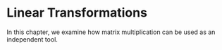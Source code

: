 Linear Transformations
=======================

In this chapter, we examine how matrix multiplication can be used as an independent tool.

